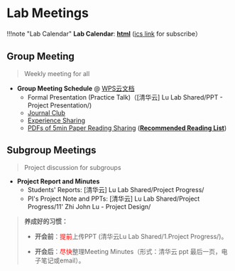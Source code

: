 # Lab Meetings

!!!note   "Lab Calendar"
    **Lab Calendar**: [**html**](https://outlook.live.com/owa/calendar/0c7950ee-9f96-427e-8229-e0fcdd915b44/ac41d38f-f582-4f44-91d7-a776ae33b6be/cid-0AFBF18A0971099A/index.html) ([ics link](cal.md) for subscribe）

## Group Meeting

> Weekly meeting for all

* **Group Meeting  Schedule** @ [WPS云文档](https://365.kdocs.cn/l/ceiJp7IhlZ2D)
	* Formal Presentation (Practice Talk)（\[清华云] Lu Lab Shared/PPT - Project Presentation/)
	* [Journal Club](https://cloud.tsinghua.edu.cn/d/3fc850ee450b4d00b402/)
	* [Experience Sharing ](https://cloud.tsinghua.edu.cn/d/4bab0cf9ce98463aa7d4/)
	* [PDFs of 5min Paper Reading Sharing](https://cloud.tsinghua.edu.cn/d/9d49a35091bc41baa830/) ([**Recommended Reading List**](https://365.kdocs.cn/l/cl71Q0YisgIh))

## Subgroup Meetings

> Project discussion for subgroups

* **Project Report and Minutes**
	* Students' Reports: \[清华云] Lu Lab Shared/Project Progress/
	* PI's Project Note and PPTs: \[清华云] Lu Lab Shared/Project Progress/11' Zhi John Lu - Project Design/


>**养成好的习惯：**
>
>  * **开会前**：<font style="color:red;">提前</font>上传PPT (清华云Lu Lab Shared/1.Project Progress/)。
>  
>  * **开会后**：<font style="color:red;">尽快</font>整理Meeting Minutes（形式：清华云 ppt 最后一页，电子笔记或email）。
